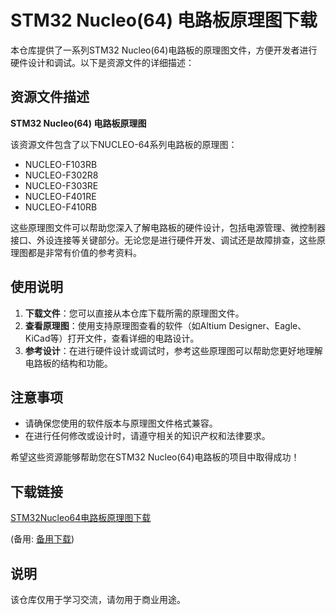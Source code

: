 # STM32 Nucleo(64) 电路板原理图下载

本仓库提供了一系列STM32 Nucleo(64)电路板的原理图文件，方便开发者进行硬件设计和调试。以下是资源文件的详细描述：

## 资源文件描述

**STM32 Nucleo(64) 电路板原理图**

该资源文件包含了以下NUCLEO-64系列电路板的原理图：

- NUCLEO-F103RB
- NUCLEO-F302R8
- NUCLEO-F303RE
- NUCLEO-F401RE
- NUCLEO-F410RB

这些原理图文件可以帮助您深入了解电路板的硬件设计，包括电源管理、微控制器接口、外设连接等关键部分。无论您是进行硬件开发、调试还是故障排查，这些原理图都是非常有价值的参考资料。

## 使用说明

1. **下载文件**：您可以直接从本仓库下载所需的原理图文件。
2. **查看原理图**：使用支持原理图查看的软件（如Altium Designer、Eagle、KiCad等）打开文件，查看详细的电路设计。
3. **参考设计**：在进行硬件设计或调试时，参考这些原理图可以帮助您更好地理解电路板的结构和功能。

## 注意事项

- 请确保您使用的软件版本与原理图文件格式兼容。
- 在进行任何修改或设计时，请遵守相关的知识产权和法律要求。

希望这些资源能够帮助您在STM32 Nucleo(64)电路板的项目中取得成功！

## 下载链接
[STM32Nucleo64电路板原理图下载](https://pan.quark.cn/s/7bcc6512e318) 

(备用: [备用下载](https://pan.baidu.com/s/1nBKK1StJw_ElYmYksoSvtg?pwd=1234))

## 说明

该仓库仅用于学习交流，请勿用于商业用途。
